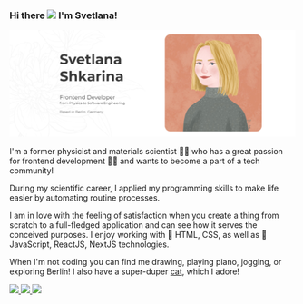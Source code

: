 ### Hi there <img src="https://media.giphy.com/media/hvRJCLFzcasrR4ia7z/giphy.gif" width="30px"> I'm Svetlana! 

<img src="./gh-header-image.jpg" alt="Svetlana Shkarina">

I'm a former physicist and materials scientist :woman_scientist: who has a great passion for frontend development :woman_technologist: and wants to become a part of a tech community!

During my scientific career, I applied my programming skills to make life easier by automating routine processes. 

I am in love with the feeling of satisfaction when you create a thing from scratch to a full-fledged application and can see how it serves the conceived purposes. I enjoy working with :older_man: HTML, CSS, as well as :baby: JavaScript, ReactJS, NextJS technologies.

When I'm not coding you can find me drawing, playing piano, jogging, or exploring Berlin! I also have a super-duper <a href="https://www.instagram.com/tonystar.cat">cat</a>, which I adore!

<!-- Personal website -->

<a href="https://shkarina.me/">
    <img src="https://img.shields.io/badge/-SVETLANA%20SHKARINA-dd9d83?style=for-the-badge&logo=SVG&logoColor=white"/>
  </a>

<!-- LinkedIn Contact -->
  <a href="https://www.linkedin.com/in/svetlana-shkarina-ph-d-84a80658">
    <img src="https://img.shields.io/badge/-SVETLANA%20SHKARINA-blue?style=for-the-badge&logo=Linkedin&logoColor=white"/>
  </a>
  
<!-- Email -->
  <a href="mailto:svetlana.n.shkarina@gmail.com">
    <img src="https://img.shields.io/badge/EMAIL-svetlana.n.shkarina@gmail.com-686e6a?style=for-the-badge"/>
  </a>
  

